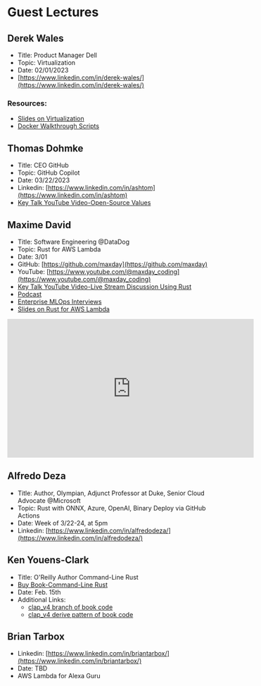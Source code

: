 # Guest Lectures

## Derek Wales

* Title:  Product Manager Dell
* Topic:  Virtualization
* Date:  02/01/2023
* [https://www.linkedin.com/in/derek-wales/](https://www.linkedin.com/in/derek-wales/)

### Resources: 

* [Slides on Virtualization](https://docs.google.com/presentation/d/1Y0sD-RQkeGQy3BwHOKOVj9KzQ4KqtlgA/edit?usp=share_link&ouid=114367115509726512575&rtpof=true&sd=true)
* [Docker Walkthrough Scripts](https://docs.google.com/document/d/1uY227Fq1fZeQtyqc1x5Ecjym2Jx4Wa8M/edit?usp=sharing&ouid=114367115509726512575&rtpof=true&sd=true)


## Thomas Dohmke

* Title:  CEO GitHub
* Topic:  GitHub Copilot
* Date: 03/22/2023
* Linkedin: [https://www.linkedin.com/in/ashtom](https://www.linkedin.com/in/ashtom)
* [Key Talk YouTube Video-Open-Source Values](https://www.youtube.com/watch?v=cdbsg1iIoQ4)

## Maxime David

* Title:  Software Engineering @DataDog
* Topic: Rust for AWS Lambda
* Date: 3/01
* GitHub:  [https://github.com/maxday](https://github.com/maxday)
* YouTube: [https://www.youtube.com/@maxday_coding](https://www.youtube.com/@maxday_coding)
* [Key Talk YouTube Video-Live Stream Discussion Using Rust](https://youtube.com/live/IZclXw4c3Vc)
* [Podcast](https://podcast.paiml.com/episodes/maxime-david-serverless-with-rust)
* [Enterprise MLOps Interviews](https://learning.oreilly.com/videos/enterprise-mlops-interviews/08012022VIDEOPAIML/)
* [Slides on Rust for AWS Lambda](https://docs.google.com/presentation/d/1eoFYJWrD6oTnRP8n5gKkhRP6HvTPpCPKESUWDJpmZ1c/edit#slide=id.g213a871c055_0_0)

<iframe width="560" height="315" src="https://www.youtube.com/embed/IZclXw4c3Vc" title="YouTube video player" frameborder="0" allow="accelerometer; autoplay; clipboard-write; encrypted-media; gyroscope; picture-in-picture; web-share" allowfullscreen></iframe>


## Alfredo Deza

* Title:  Author, Olympian, Adjunct Professor at Duke, Senior Cloud Advocate @Microsoft
* Topic: Rust with ONNX, Azure, OpenAI, Binary Deploy via GitHub Actions
* Date: Week of 3/22-24, at 5pm 
* Linkedin: [https://www.linkedin.com/in/alfredodeza/](https://www.linkedin.com/in/alfredodeza/)

## Ken Youens-Clark

* Title:  O'Reilly Author Command-Line Rust
* [Buy Book-Command-Line Rust](https://www.amazon.com/Command-Line-Rust-Project-Based-Primer-Writing/dp/1098109430)
* Date: Feb. 15th
* Additional Links:
    * [clap_v4 branch of book code](https://github.com/kyclark/command-line-rust/tree/clap_v4)
    * [clap_v4 derive pattern of book code](https://github.com/kyclark/command-line-rust/tree/clap_v4_derive)

## Brian Tarbox

* Linkedin: [https://www.linkedin.com/in/briantarbox/](https://www.linkedin.com/in/briantarbox/)
* Date: TBD
* AWS Lambda for Alexa Guru